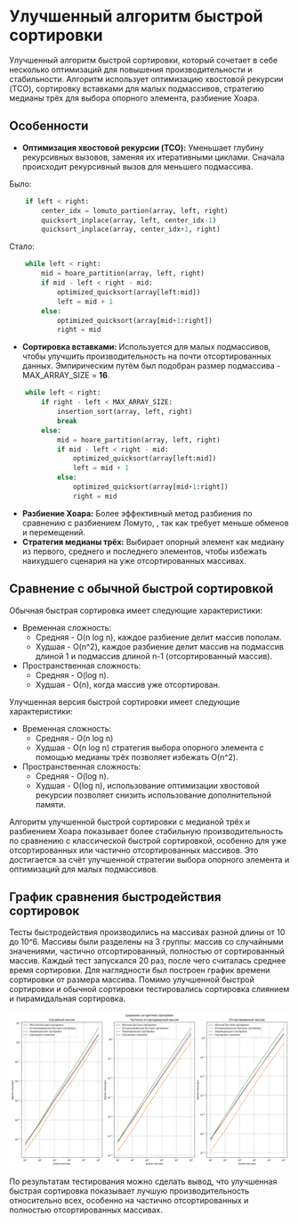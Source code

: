 # Улучшенный алгоритм быстрой сортировки
Улучшенный алгоритм быстрой сортировки, который сочетает в себе несколько оптимизаций для повышения производительности и стабильности. Алгоритм использует оптимизацию хвостовой рекурсии (TCO), сортировку вставками для малых подмассивов, стратегию медианы трёх для выбора опорного элемента, разбиение Хоара.

## Особенности
- **Оптимизация хвостовой рекурсии (TCO):** Уменьшает глубину рекурсивных вызовов, заменяя их итеративными циклами. Сначала происходит рекурсивный вызов для меньшего подмассива.

Было:
```python
    if left < right:
        center_idx = lomuto_partion(array, left, right)
        quicksort_inplace(array, left, center_idx-1)
        quicksort_inplace(array, center_idx+1, right)
```
Стало:
```python
    while left < right:
        mid = hoare_partition(array, left, right)
        if mid - left < right - mid:
            optimized_quicksort(array[left:mid])
            left = mid + 1
        else:
            optimized_quicksort(array[mid+1:right])
            right = mid
```
- **Сортировка вставками:** Используется для малых подмассивов, чтобы улучшить производительность на почти отсортированных данных. Эмпирическим путём был подобран размер подмассива - MAX_ARRAY_SIZE = **16**.
```python
    while left < right:
        if right - left < MAX_ARRAY_SIZE:
            insertion_sort(array, left, right)
            break
        else:
            mid = hoare_partition(array, left, right)
            if mid - left < right - mid:
                optimized_quicksort(array[left:mid])
                left = mid + 1
            else:
                optimized_quicksort(array[mid+1:right])
                right = mid
```
- **Разбиение Хоара:** Более эффективный метод разбиения по сравнению с разбиением Ломуто, , так как требует меньше обменов и перемещений.
- **Стратегия медианы трёх:** Выбирает опорный элемент как медиану из первого, среднего и последнего элементов, чтобы избежать наихудшего сценария на уже отсортированных массивах.

## Сравнение с обычной быстрой сортировкой
Обычная быстрая сортировка имеет следующие характеристики:
- Временная сложность:
    - Средняя - O(n log n), каждое разбиение делит массив пополам.
    - Худшая - O(n^2), каждое разбиение делит массив на подмассив длиной 1 и подмассив длиной n-1 (отсортированный массив).
- Пространственная сложность:
    - Средняя - O(log n).
    - Худшая - O(n), когда массив уже отсортирован.

Улучшенная версия быстрой сортировки имеет следующие характеристики:
- Временная сложность:
    - Средняя - O(n log n)
    - Худшая - O(n log n) стратегия выбора опорного элемента с помощью медианы трёх позволяет избежать O(n^2).
- Пространственная сложность:
    - Средняя - O(log n).
    - Худшая - O(log n), использование оптимизации хвостовой рекурсии позволяет снизить использование дополнительной памяти.

Алгоритм улучшенной быстрой сортировки с медианой трёх и разбиением Хоара показывает более стабильную производительность по сравнению с классической быстрой сортировкой, особенно для уже отсортированных или частично отсортированных массивов. Это достигается за счёт улучшенной стратегии выбора опорного элемента и оптимизаций для малых подмассивов.
## График сравнения быстродействия сортировок
Тесты быстродействия производились на массивах разной длины от 10 до 10^6. Массивы были разделены на 3 группы: массив со случайными значениями, частично отсортированный, полностью от сортированный массив. Каждый тест запускался 20 раз, после чего считалась среднее время сортировки. Для наглядности был построен график времени сортировки от размера массива. Помимо улучшенной быстрой сортировки и обычной сортировки тестировались сортировка слиянием и пирамидальная сортировка.

![charts](charts/sorts_comparison.png)

По результатам тестирования можно сделать вывод, что улучшенная быстрая сортировка показывает лучшую производительность относительно всех, особенно на частично отсортированных и полностью отсортированных массивах.